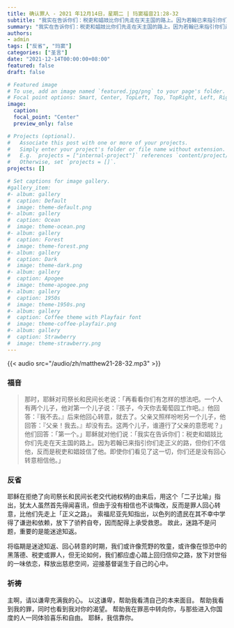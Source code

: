 ```yaml
---
title: 确认罪人 - 2021 年12月14日，星期二 | 玛窦福音21:28-32
subtitle: "我实在告诉你们：税吏和娼妓比你们先走在天主国的路上。因为若翰已来指引你们走正义的路，但你们不信他，反而是税吏和娼妓信了他。"
summary: "我实在告诉你们：税吏和娼妓比你们先走在天主国的路上。因为若翰已来指引你们走正义的路，但你们不信他，反而是税吏和娼妓信了他。"
authors:
- admin
tags: ["反省", "玛窦"]
categories: ["圣言"]
date: "2021-12-14T00:00:00+08:00"
featured: false
draft: false

# Featured image
# To use, add an image named `featured.jpg/png` to your page's folder.
# Focal point options: Smart, Center, TopLeft, Top, TopRight, Left, Right, BottomLeft, Bottom, BottomRight
image:
  caption:
  focal_point: "Center"
  preview_only: false

# Projects (optional).
#   Associate this post with one or more of your projects.
#   Simply enter your project's folder or file name without extension.
#   E.g. `projects = ["internal-project"]` references `content/project/deep-learning/index.md`.
#   Otherwise, set `projects = []`.
projects: []

# Set captions for image gallery.
#gallery_item:
#- album: gallery
#  caption: Default
#  image: theme-default.png
#- album: gallery
#  caption: Ocean
#  image: theme-ocean.png
#- album: gallery
#  caption: Forest
#  image: theme-forest.png
#- album: gallery
#  caption: Dark
#  image: theme-dark.png
#- album: gallery
#  caption: Apogee
#  image: theme-apogee.png
#- album: gallery
#  caption: 1950s
#  image: theme-1950s.png
#- album: gallery
#  caption: Coffee theme with Playfair font
#  image: theme-coffee-playfair.png
#- album: gallery
#  caption: Strawberry
#  image: theme-strawberry.png
---
```


{{< audio src="/audio/zh/matthew21-28-32.mp3" >}}

### 福音
> 那时，耶稣对司祭长和民间长老说：「再看看你们有怎样的想法吧。一个人有两个儿子，他对第一个儿子说：『孩子，今天你去葡萄园工作吧。』他回答：『我不去。』后来他回心转意，就去了。父亲又照样吩咐另一个儿子，他回答：『父亲！我去。』却没有去。这两个儿子，谁遵行了父亲的意愿呢？」他们回答：「第一个。」耶稣就对他们说：「我实在告诉你们：税吏和娼妓比你们先走在天主国的路上。因为若翰已来指引你们走正义的路，但你们不信他，反而是税吏和娼妓信了他。即使你们看见了这一切，你们还是没有回心转意相信他。」

### 反省
耶稣在拒绝了向司祭长和民间长老交代祂权柄的由来后，用这个「二子比喻」指出，犹太人虽然首先得闻喜讯，但由于没有相信也不谈悔改，反而是罪人回心转意，比他们先走上「正义之路」。 索福尼亚先知指出，以色列的遗民在其不幸中学得了谦逊和依赖，放下了骄矜自夸，因而配得上承受救恩。 故此，迷路不是问题，重要的是能迷途知返。

将临期是迷途知返、回心转意的时期，我们或许像荒野的牧童，或许像在惊恐中的黑落德、税吏或罪人，但无论如何，我们都应虚心踏上回归信仰之路，放下对世俗的一味依恋，释放出慈悲空间，迎接基督诞生于自己的心中。

### 祈祷
主啊，请以谦卑充满我的心。 以这谦卑，帮助我看清自己的本来面目。 帮助我看到我的罪，同时也看到我对你的渴望。 帮助我在罪恶中转向你，与那些进入你国度的人一同体验喜乐和自由。 耶稣，我信靠你。
